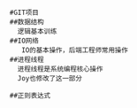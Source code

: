        #GIT项目
       ##数据结构
         逻辑基本训练
       ##IO网络
          IO的基本操作，后端工程师常用操作
       ##进程线程
         进程线程是系统编程核心操作
         Joy也修改了这一部分

       ##正则表达式